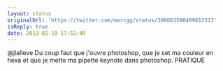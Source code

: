 ```yaml
---
layout: status
originalUrl: 'https://twitter.com/marcgg/status/300663590409613313'
isReply: true
date: 2013-02-10 17:52:40
---
```


@jlalleve Du coup faut que j'ouvre photoshop, que je set ma couleur en hexa et que je mette ma pipette keynote dans photoshop. PRATIQUE
